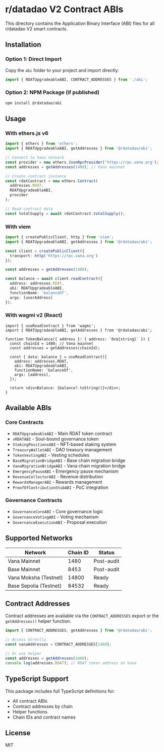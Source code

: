 # r/datadao V2 Contract ABIs

This directory contains the Application Binary Interface (ABI) files for all r/datadao V2 smart contracts.

## Installation

### Option 1: Direct Import
Copy the `abi` folder to your project and import directly:

```typescript
import { RDATUpgradeableABI, CONTRACT_ADDRESSES } from './abi';
```

### Option 2: NPM Package (if published)
```bash
npm install @rdatadao/abi
```

## Usage

### With ethers.js v6

```typescript
import { ethers } from 'ethers';
import { RDATUpgradeableABI, getAddresses } from '@rdatadao/abi';

// Connect to Vana network
const provider = new ethers.JsonRpcProvider('https://rpc.vana.org');
const addresses = getAddresses(1480); // Vana mainnet

// Create contract instance
const rdatContract = new ethers.Contract(
  addresses.RDAT,
  RDATUpgradeableABI,
  provider
);

// Read contract data
const totalSupply = await rdatContract.totalSupply();
```

### With viem

```typescript
import { createPublicClient, http } from 'viem';
import { RDATUpgradeableABI, getAddresses } from '@rdatadao/abi';

const client = createPublicClient({
  transport: http('https://rpc.vana.org')
});

const addresses = getAddresses(1480);

const balance = await client.readContract({
  address: addresses.RDAT,
  abi: RDATUpgradeableABI,
  functionName: 'balanceOf',
  args: [userAddress]
});
```

### With wagmi v2 (React)

```tsx
import { useReadContract } from 'wagmi';
import { RDATUpgradeableABI, getAddresses } from '@rdatadao/abi';

function TokenBalance({ address }: { address: `0x${string}` }) {
  const chainId = 1480; // Vana mainnet
  const addresses = getAddresses(chainId);
  
  const { data: balance } = useReadContract({
    address: addresses.RDAT,
    abi: RDATUpgradeableABI,
    functionName: 'balanceOf',
    args: [address],
  });
  
  return <div>Balance: {balance?.toString()}</div>;
}
```

## Available ABIs

### Core Contracts
- `RDATUpgradeableABI` - Main RDAT token contract
- `vRDATABI` - Soul-bound governance token
- `StakingPositionsABI` - NFT-based staking system
- `TreasuryWalletABI` - DAO treasury management
- `TokenVestingABI` - Vesting schedules
- `BaseMigrationBridgeABI` - Base chain migration bridge
- `VanaMigrationBridgeABI` - Vana chain migration bridge
- `EmergencyPauseABI` - Emergency pause mechanism
- `RevenueCollectorABI` - Revenue distribution
- `RewardsManagerABI` - Rewards management
- `ProofOfContributionStubABI` - PoC integration

### Governance Contracts
- `GovernanceCoreABI` - Core governance logic
- `GovernanceVotingABI` - Voting mechanism
- `GovernanceExecutionABI` - Proposal execution

## Supported Networks

| Network | Chain ID | Status |
|---------|----------|--------|
| Vana Mainnet | 1480 | Post-audit |
| Base Mainnet | 8453 | Post-audit |
| Vana Moksha (Testnet) | 14800 | Ready |
| Base Sepolia (Testnet) | 84532 | Ready |

## Contract Addresses

Contract addresses are available via the `CONTRACT_ADDRESSES` export or the `getAddresses()` helper function.

```typescript
import { CONTRACT_ADDRESSES, getAddresses } from '@rdatadao/abi';

// Access directly
const vanaAddresses = CONTRACT_ADDRESSES[1480];

// Or use helper
const addresses = getAddresses(1480);
console.log(addresses.RDAT); // RDAT token address on Vana
```

## TypeScript Support

This package includes full TypeScript definitions for:
- All contract ABIs
- Contract addresses by chain
- Helper functions
- Chain IDs and contract names

## License

MIT
